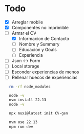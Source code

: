 # Todo

- [x] Arreglar mobile
- [x] Componentes no imprimible
- [ ] Armar el CV
  - [x] Informacion de Contacto
  - [ ] Nombre y Summary
  - [ ] Educacion y Goals
  - [ ] Experiencia
- [ ] Json <-> Form
- [ ] Local storage
- [ ] Esconder experiencias de menos
- [ ] Rellenar huecos de experiencias

```bash
  rm -rf node_modules
```


```bash
  node -v
  nvm install 22.13
  node -v
```

```bash
  npx nuxi@latest init CV-gen
```


```bash
  nvm use 22.13
  npm run dev
```


